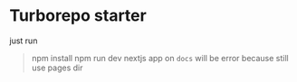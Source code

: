 # Turborepo starter

just run
> npm install
> npm run dev
> nextjs app on `docs` will be error because still use pages dir
